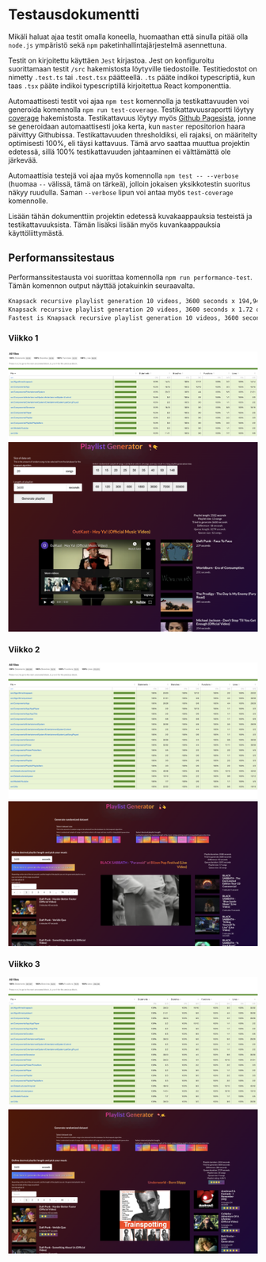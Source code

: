 # Testausdokumentti

Mikäli haluat ajaa testit omalla koneella, huomaathan että sinulla pitää olla `node.js` ympäristö sekä `npm` paketinhallintajärjestelmä asennettuna.

Testit on kirjoitettu käyttäen `Jest` kirjastoa. Jest on konfiguroitu suorittamaan testit `/src` hakemistosta löytyville tiedostoille. Testitiedostot on nimetty `.test.ts` tai `.test.tsx` päätteellä. `.ts` pääte indikoi typescriptiä, kun taas `.tsx` pääte indikoi typescriptillä kirjoitettua React komponenttia.

Automaattisesti testit voi ajaa `npm test` komennolla ja testikattavuuden voi generoida komennolla `npm run test-coverage`. Testikattavuusraportti löytyy [coverage](/coverage) hakemistosta. Testikattavuus löytyy myös [Github Pagesista](https://juhq.github.io/knapsack-playlist/coverage/lcov-report/), jonne se generoidaan automaattisesti joka kerta, kun `master` repositorion haara päivittyy Githubissa. Testikattavuuden thresholdiksi, eli rajaksi, on määritelty optimisesti 100%, eli täysi kattavuus. Tämä arvo saattaa muuttua projektin edetessä, sillä 100% testikattavuuden jahtaaminen ei välttämättä ole järkevää.

Automaattisia testejä voi ajaa myös komennolla `npm test -- --verbose` (huomaa `--` välissä, tämä on tärkeä), jolloin jokaisen yksikkotestin suoritus näkyy ruudulla. Saman `--verbose` lipun voi antaa myös `test-coverage` komennolle.

Lisään tähän dokumenttiin projektin edetessä kuvakaappauksia testeistä ja testikattavuuksista. Tämän lisäksi lisään myös kuvankaappauksia käyttöliittymästä.


## Performanssitestaus

Performanssitestausta voi suorittaa komennolla `npm run performance-test`. Tämän komennon output näyttää jotakuinkin seuraavalta.

```bash
Knapsack recursive playlist generation 10 videos, 3600 seconds x 194,943 ops/sec ±1.86% (82 runs sampled)
Knapsack recursive playlist generation 20 videos, 3600 seconds x 1.72 ops/sec ±1.74% (9 runs sampled)
Fastest is Knapsack recursive playlist generation 10 videos, 3600 seconds
```


### Viikko 1

![Testikattavuusraportti viikko 1](./test-coverage-images/week-1.png)
![Käyttöliittymä viikko 1](./user-interface-images/week-1.png)


### Viikko 2

![Testikattavuusraportti viikko 2](./test-coverage-images/week-2.png)
![Käyttöliittymä viikko 2](./user-interface-images/week-2.png)


### Viikko 3

![Testikattavuusraportti viikko 3](./test-coverage-images/week-3.png)
![Käyttöliittymä viikko 3](./user-interface-images/week-3.png)

